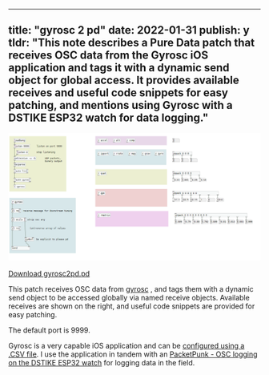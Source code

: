 
---
title: "gyrosc 2 pd"
date: 2022-01-31
publish: y
tldr: "This note describes a Pure Data patch that receives OSC data from the Gyrosc iOS application and tags it with a dynamic send object for global access. It provides available receives and useful code snippets for easy patching, and mentions using Gyrosc with a DSTIKE ESP32 watch for data logging."
---
![screenshot of PD patch](../files/gyrosc2pd.png)

[Download gyrosc2pd.pd](../files/gyrosc2pd.pd)

This patch receives OSC data from [gyrosc](https://www.bitshapesoftware.com/instruments/gyrosc/) , and tags them with a dynamic send object to be accessed globally via named receive objects.   Available receives are shown on the right, and useful code snippets are provided for easy patching.

The default port is 9999.

Gyrosc is a very capable iOS application and can be [configured using a .CSV file](http://www.bitshapesoftware.com/instruments/gyrosc/configuration.html).  I use the application in tandem with an [PacketPunk - OSC logging on the DSTIKE ESP32 watch](PacketPunk%20-%20OSC%20logging%20on%20the%20DSTIKE%20ESP32%20watch.md) for logging data in the field.
